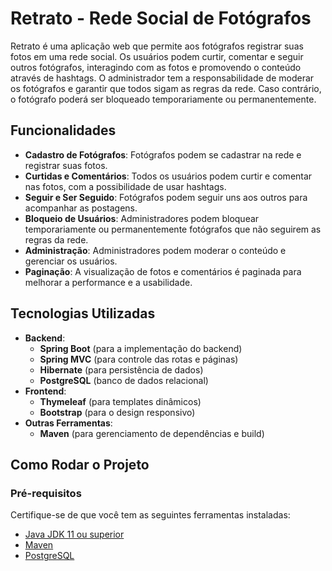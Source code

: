 # Retrato - Rede Social de Fotógrafos

Retrato é uma aplicação web que permite aos fotógrafos registrar suas fotos em uma rede social. Os usuários podem curtir, comentar e seguir outros fotógrafos, interagindo com as fotos e promovendo o conteúdo através de hashtags. O administrador tem a responsabilidade de moderar os fotógrafos e garantir que todos sigam as regras da rede. Caso contrário, o fotógrafo poderá ser bloqueado temporariamente ou permanentemente.

## Funcionalidades

- **Cadastro de Fotógrafos**: Fotógrafos podem se cadastrar na rede e registrar suas fotos.
- **Curtidas e Comentários**: Todos os usuários podem curtir e comentar nas fotos, com a possibilidade de usar hashtags.
- **Seguir e Ser Seguido**: Fotógrafos podem seguir uns aos outros para acompanhar as postagens.
- **Bloqueio de Usuários**: Administradores podem bloquear temporariamente ou permanentemente fotógrafos que não seguirem as regras da rede.
- **Administração**: Administradores podem moderar o conteúdo e gerenciar os usuários.
- **Paginação**: A visualização de fotos e comentários é paginada para melhorar a performance e a usabilidade.

## Tecnologias Utilizadas

- **Backend**:
  - **Spring Boot** (para a implementação do backend)
  - **Spring MVC** (para controle das rotas e páginas)
  - **Hibernate** (para persistência de dados)
  - **PostgreSQL** (banco de dados relacional)
- **Frontend**:
  - **Thymeleaf** (para templates dinâmicos)
  - **Bootstrap** (para o design responsivo)
- **Outras Ferramentas**:
  - **Maven** (para gerenciamento de dependências e build)

## Como Rodar o Projeto

### Pré-requisitos

Certifique-se de que você tem as seguintes ferramentas instaladas:

- [Java JDK 11 ou superior](https://www.oracle.com/java/technologies/javase-jdk11-downloads.html)
- [Maven](https://maven.apache.org/)
- [PostgreSQL](https://www.postgresql.org/)
